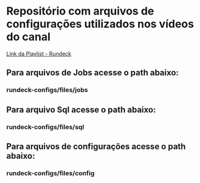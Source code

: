 # Repositório com arquivos de configurações utilizados nos vídeos do canal

<a href="https://youtube.com/playlist?list=PLS9_z0DGVAHURgv0I4JHihMcZsAbH6cbZ&si=MU3yZlcLaVsxS0WG" target="_blank">Link da Playlist - Rundeck</a>

<h2> Para arquivos de Jobs acesse o path abaixo:</h2>
<h3> rundeck-configs/files/jobs</h3>

<h2> Para arquivo Sql acesse o path abaixo:</h2>
<h3> rundeck-configs/files/sql</h3>

<h2> Para arquivos de configurações acesse o path abaixo:</h2>
<h3> rundeck-configs/files/config</h3>

